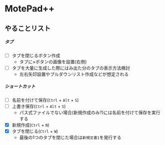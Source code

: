 # MotePad++
## やることリスト
##### タブ
- [ ] タブを閉じるボタン作成
    - タブに×ボタンの画像を設置(右側)
- [ ] タブを大量に生成した際にはみ出た分のタブの表示方法検討
    - 左右矢印設置やプルダウンリスト作成などが想定される
##### ショートカット
- [ ] 名前を付けて保存(`Ctrl` + `Alt` + `S`)
- [ ] 上書き保存(`Ctrl` + `Alt` + `S`)
    - パス式ファイルでない場合(新規作成のみ?)には名前を付けて保存を実行する
- [x] 新規作成(`Ctrl` + `N`)
- [x] タブを閉じる(`Ctrl` + `W`)
    - 最後の1つのタブを閉じた場合は`新規文書1`を発行する